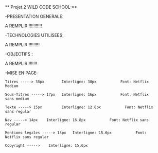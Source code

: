** Projet 2 WILD CODE SCHOOL:**

-PRESENTATION GENERALE:

A REMPLIR !!!!!!!!!!!

-TECHNOLOGIES UTILISEES:

A REMPLIR !!!!!!!!!

-OBJECTIFS :

A REMPLIR !!!!!!!

-MISE EN PAGE:

    Titres -----> 38px        Interligne: 38px           Font: Netflix Medium

    Sous-Titres -----> 17px   Interligne: 16px           Font: Netflix sans medium

    Texte -----> 15px         Interligne: 12.8px           Font: Netflix sans regular

    Nav -----> 14px    Interligne: 16.8px           Font: Netflix sans regular

    Mentions legales -----> 13px   Interligne: 15.6px           Font: Netflix sans regular

    Copyright ----->    Interligne: 15.6px
